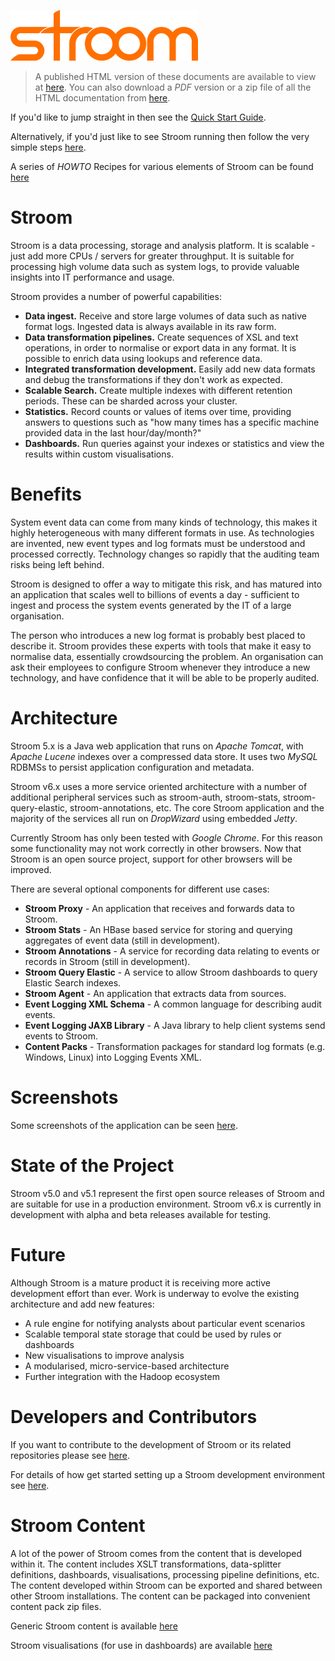 ![Stroom](resources/logo.png)

> A published HTML version of these documents are available to view at [here](https://gchq.github.io/stroom-docs/). You can also download a _PDF_ version or a zip file of all the HTML documentation from [here](https://github.com/gchq/stroom-docs/releases).

If you'd like to jump straight in then see the [Quick Start Guide](quick-start-guide/quick-start.md). 

Alternatively, if you'd just like to see Stroom running then follow the very simple steps [here](dev-guide/docker-running.md).

A series of _HOWTO_ Recipes for various elements of Stroom can be found [here](HOWTOs/StroomHowTos.md)

# Stroom

Stroom is a data processing, storage and analysis platform. It is scalable - just add more CPUs / servers for greater throughput. It is suitable for processing high volume data such as system logs, to provide valuable insights into IT performance and usage.

Stroom provides a number of powerful capabilities:

* **Data ingest.** Receive and store large volumes of data such as native format logs. Ingested data is always available in its raw form.
* **Data transformation pipelines.** Create sequences of XSL and text operations, in order to normalise or export data in any format. It is possible to enrich data using lookups and reference data.
* **Integrated transformation development.** Easily add new data formats and debug the transformations if they don't work as expected.
* **Scalable Search.** Create multiple indexes with different retention periods. These can be sharded across your cluster.
* **Statistics.** Record counts or values of items over time, providing answers to questions such as "how many times has a specific machine provided data in the last hour/day/month?"
* **Dashboards.** Run queries against your indexes or statistics and view the results within custom visualisations.

# Benefits

System event data can come from many kinds of technology, this makes it highly heterogeneous with many different formats in use. As technologies are invented, new event types and log formats must be understood and processed correctly. Technology changes so rapidly that the auditing team risks being left behind.

Stroom is designed to offer a way to mitigate this risk, and has matured into an application that scales well to billions of events a day - sufficient to ingest and process the system events generated by the IT of a large organisation.

The person who introduces a new log format is probably best placed to describe it. Stroom provides these experts with tools that make it easy to normalise data, essentially crowdsourcing the problem. An organisation can ask their employees to configure Stroom whenever they introduce a new technology, and have confidence that it will be able to be properly audited.

# Architecture

Stroom 5.x is a Java web application that runs on _Apache Tomcat_, with _Apache Lucene_ indexes over a compressed data store. It uses two _MySQL_ RDBMSs to persist application configuration and metadata. 

Stroom v6.x uses a more service oriented architecture with a number of additional peripheral services such as stroom-auth, stroom-stats, stroom-query-elastic, stroom-annotations, etc. The core Stroom application and the majority of the services all run on _DropWizard_ using embedded _Jetty_.

Currently Stroom has only been tested with _Google Chrome_. For this reason some functionality may not work correctly in other browsers. Now that Stroom is an open source project, support for other browsers will be improved.

There are several optional components for different use cases:

* **Stroom Proxy** - An application that receives and forwards data to Stroom.
* **Stroom Stats** - An HBase based service for storing and querying aggregates of event data (still in development).
* **Stroom Annotations** - A service for recording data relating to events or records in Stroom (still in development).
* **Stroom Query Elastic** - A service to allow Stroom dashboards to query Elastic Search indexes.
* **Stroom Agent** - An application that extracts data from sources. 
* **Event Logging XML Schema** - A common language for describing audit events.
* **Event Logging JAXB Library** - A Java library to help client systems send events to Stroom.
* **Content Packs** - Transformation packages for standard log formats (e.g. Windows, Linux) into Logging Events XML.

# Screenshots

Some screenshots of the application can be seen [here](screenshots.md).

# State of the Project

Stroom v5.0 and v5.1 represent the first open source releases of Stroom and are suitable for use in a production environment. Stroom v6.x is currently in development with alpha and beta releases available for testing.

# Future

Although Stroom is a mature product it is receiving more active development effort than ever. Work is underway to evolve the existing architecture and add new features:

* A rule engine for notifying analysts about particular event scenarios
* Scalable temporal state storage that could be used by rules or dashboards
* New visualisations to improve analysis
* A modularised, micro-service-based architecture
* Further integration with the Hadoop ecosystem

# Developers and Contributors

If you want to contribute to the development of Stroom or its related repositories please see [here](CONTRIBUTING.md).

For details of how get started setting up a Stroom development environment see [here](dev-guide/stroom-in-an-ide.md).

# Stroom Content

A lot of the power of Stroom comes from the content that is developed within it. The content includes XSLT transformations, data-splitter definitions, dashboards, visualisations, processing pipeline definitions, etc. The content developed within Stroom can be exported and shared between other Stroom installations. The content can be packaged into convenient content pack zip files.

Generic Stroom content is available [here](https://github.com/gchq/stroom-content/releases)

Stroom visualisations (for use in dashboards) are available [here](https://github.com/gchq/stroom-visualisations-dev/releases)

